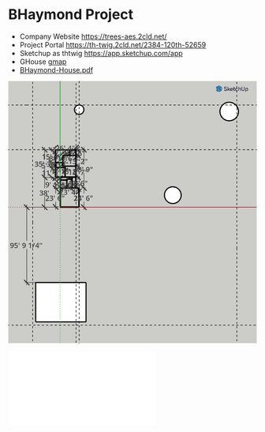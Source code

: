 # BHaymond Project
- Company Website https://trees-aes.2cld.net/
- Project Portal https://th-twig.2cld.net/2384-120th-52659
- Sketchup as thtwig https://app.sketchup.com/app
- GHouse [gmap](https://www.google.com/maps/place/Winfield,+IA+52659/@41.1333787,-91.4509073,46m/data=!3m1!1e3!4m6!3m5!1s0x87e6a4a40e491b21:0xc8a55d674581fc!8m2!3d41.123083!4d-91.4412683!16zL20vMHNfZHc?entry=ttu&g_ep=EgoyMDI0MTIwOS4wIKXMDSoASAFQAw%3D%3D)
- [BHaymond-House.pdf](./BHaymond-House.pdf)



![BHaymond-House png](./BHaymond-House-Property.png)

![BHaymond-House pdf](./BHaymond-House.pdf)

